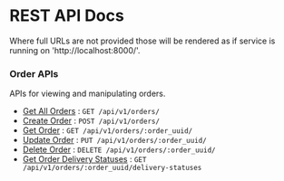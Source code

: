 # REST API Docs

Where full URLs are not provided those will be rendered as if service
is running on 'http://localhost:8000/'.

### Order APIs

APIs for viewing and manipulating orders.

* [Get All Orders](get_all_orders.md) : `GET /api/v1/orders/`
* [Create Order](create_order.md) : `POST /api/v1/orders/`
* [Get Order](get_order.md) : `GET /api/v1/orders/:order_uuid/`
* [Update Order](update_order.md) : `PUT /api/v1/orders/:order_uuid/`
* [Delete Order](delete_order.md) : `DELETE /api/v1/orders/:order_uuid/`
* [Get Order Delivery Statuses](get_order_delivery_statuses.md) : `GET /api/v1/orders/:order_uuid/delivery-statuses`
